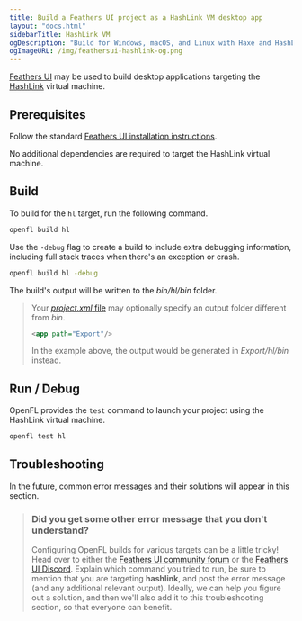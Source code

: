 ```yaml
---
title: Build a Feathers UI project as a HashLink VM desktop app
layout: "docs.html"
sidebarTitle: HashLink VM
ogDescription: "Build for Windows, macOS, and Linux with Haxe and HashLink"
ogImageURL: /img/feathersui-hashlink-og.png
---
```


[Feathers UI](/) may be used to build desktop applications targeting the [HashLink](https://hashlink.haxe.org) virtual machine.

## Prerequisites

Follow the standard [Feathers UI installation instructions](./installation.md).

No additional dependencies are required to target the HashLink virtual machine.

## Build

To build for the `hl` target, run the following command.

```sh
openfl build hl
```

Use the `-debug` flag to create a build to include extra debugging information, including full stack traces when there's an exception or crash.

```sh
openfl build hl -debug
```

The build's output will be written to the _bin/hl/bin_ folder.

> Your [_project.xml_ file](https://lime.openfl.org/docs/project-files/xml-format/) may optionally specify an output folder different from _bin_.
>
> ```xml
> <app path="Export"/>
> ```
>
> In the example above, the output would be generated in _Export/hl/bin_ instead.

## Run / Debug

OpenFL provides the `test` command to launch your project using the HashLink virtual machine.

```sh
openfl test hl
```

## Troubleshooting

In the future, common error messages and their solutions will appear in this section.

> ### Did you get some other error message that you don't understand?
>
> Configuring OpenFL builds for various targets can be a little tricky! Head over to either the [Feathers UI community forum](https://community.feathersui.com/) or the [Feathers UI Discord](https://discord.feathersui.com/). Explain which command you tried to run, be sure to mention that you are targeting **hashlink**, and post the error message (and any additional relevant output). Ideally, we can help you figure out a solution, and then we'll also add it to this troubleshooting section, so that everyone can benefit.
